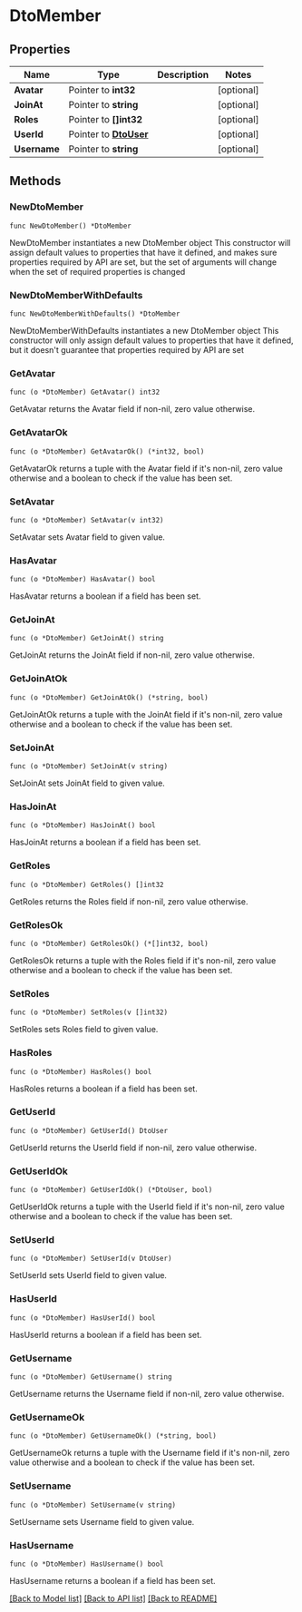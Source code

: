 # DtoMember

## Properties

Name | Type | Description | Notes
------------ | ------------- | ------------- | -------------
**Avatar** | Pointer to **int32** |  | [optional] 
**JoinAt** | Pointer to **string** |  | [optional] 
**Roles** | Pointer to **[]int32** |  | [optional] 
**UserId** | Pointer to [**DtoUser**](DtoUser.md) |  | [optional] 
**Username** | Pointer to **string** |  | [optional] 

## Methods

### NewDtoMember

`func NewDtoMember() *DtoMember`

NewDtoMember instantiates a new DtoMember object
This constructor will assign default values to properties that have it defined,
and makes sure properties required by API are set, but the set of arguments
will change when the set of required properties is changed

### NewDtoMemberWithDefaults

`func NewDtoMemberWithDefaults() *DtoMember`

NewDtoMemberWithDefaults instantiates a new DtoMember object
This constructor will only assign default values to properties that have it defined,
but it doesn't guarantee that properties required by API are set

### GetAvatar

`func (o *DtoMember) GetAvatar() int32`

GetAvatar returns the Avatar field if non-nil, zero value otherwise.

### GetAvatarOk

`func (o *DtoMember) GetAvatarOk() (*int32, bool)`

GetAvatarOk returns a tuple with the Avatar field if it's non-nil, zero value otherwise
and a boolean to check if the value has been set.

### SetAvatar

`func (o *DtoMember) SetAvatar(v int32)`

SetAvatar sets Avatar field to given value.

### HasAvatar

`func (o *DtoMember) HasAvatar() bool`

HasAvatar returns a boolean if a field has been set.

### GetJoinAt

`func (o *DtoMember) GetJoinAt() string`

GetJoinAt returns the JoinAt field if non-nil, zero value otherwise.

### GetJoinAtOk

`func (o *DtoMember) GetJoinAtOk() (*string, bool)`

GetJoinAtOk returns a tuple with the JoinAt field if it's non-nil, zero value otherwise
and a boolean to check if the value has been set.

### SetJoinAt

`func (o *DtoMember) SetJoinAt(v string)`

SetJoinAt sets JoinAt field to given value.

### HasJoinAt

`func (o *DtoMember) HasJoinAt() bool`

HasJoinAt returns a boolean if a field has been set.

### GetRoles

`func (o *DtoMember) GetRoles() []int32`

GetRoles returns the Roles field if non-nil, zero value otherwise.

### GetRolesOk

`func (o *DtoMember) GetRolesOk() (*[]int32, bool)`

GetRolesOk returns a tuple with the Roles field if it's non-nil, zero value otherwise
and a boolean to check if the value has been set.

### SetRoles

`func (o *DtoMember) SetRoles(v []int32)`

SetRoles sets Roles field to given value.

### HasRoles

`func (o *DtoMember) HasRoles() bool`

HasRoles returns a boolean if a field has been set.

### GetUserId

`func (o *DtoMember) GetUserId() DtoUser`

GetUserId returns the UserId field if non-nil, zero value otherwise.

### GetUserIdOk

`func (o *DtoMember) GetUserIdOk() (*DtoUser, bool)`

GetUserIdOk returns a tuple with the UserId field if it's non-nil, zero value otherwise
and a boolean to check if the value has been set.

### SetUserId

`func (o *DtoMember) SetUserId(v DtoUser)`

SetUserId sets UserId field to given value.

### HasUserId

`func (o *DtoMember) HasUserId() bool`

HasUserId returns a boolean if a field has been set.

### GetUsername

`func (o *DtoMember) GetUsername() string`

GetUsername returns the Username field if non-nil, zero value otherwise.

### GetUsernameOk

`func (o *DtoMember) GetUsernameOk() (*string, bool)`

GetUsernameOk returns a tuple with the Username field if it's non-nil, zero value otherwise
and a boolean to check if the value has been set.

### SetUsername

`func (o *DtoMember) SetUsername(v string)`

SetUsername sets Username field to given value.

### HasUsername

`func (o *DtoMember) HasUsername() bool`

HasUsername returns a boolean if a field has been set.


[[Back to Model list]](../README.md#documentation-for-models) [[Back to API list]](../README.md#documentation-for-api-endpoints) [[Back to README]](../README.md)


